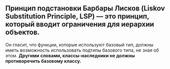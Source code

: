 ## Принцип подстановки Барбары Лисков (Liskov Substitution Principle, LSP) — это принцип, который вводит ограничения для иерархии объектов.

Он гласит, что функции, которые используют базовый тип, должны иметь возможность использовать подтипы базового типа, не зная об этом. **Другими словами, классы-наследники не должны противоречить базовому классу.**

